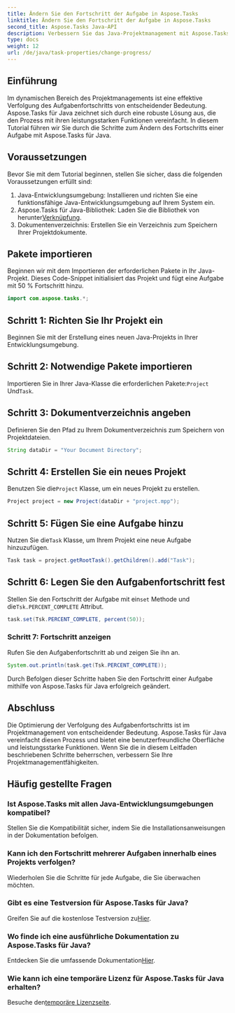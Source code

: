 ```yaml
---
title: Ändern Sie den Fortschritt der Aufgabe in Aspose.Tasks
linktitle: Ändern Sie den Fortschritt der Aufgabe in Aspose.Tasks
second_title: Aspose.Tasks Java-API
description: Verbessern Sie das Java-Projektmanagement mit Aspose.Tasks. Erfahren Sie in diesem Schritt-für-Schritt-Tutorial, wie Sie den Aufgabenfortschritt nahtlos ändern können. Jetzt downloaden!
type: docs
weight: 12
url: /de/java/task-properties/change-progress/
---
```

## Einführung
Im dynamischen Bereich des Projektmanagements ist eine effektive Verfolgung des Aufgabenfortschritts von entscheidender Bedeutung. Aspose.Tasks für Java zeichnet sich durch eine robuste Lösung aus, die den Prozess mit ihren leistungsstarken Funktionen vereinfacht. In diesem Tutorial führen wir Sie durch die Schritte zum Ändern des Fortschritts einer Aufgabe mit Aspose.Tasks für Java.
## Voraussetzungen
Bevor Sie mit dem Tutorial beginnen, stellen Sie sicher, dass die folgenden Voraussetzungen erfüllt sind:
1. Java-Entwicklungsumgebung: Installieren und richten Sie eine funktionsfähige Java-Entwicklungsumgebung auf Ihrem System ein.
2.  Aspose.Tasks für Java-Bibliothek: Laden Sie die Bibliothek von herunter[Verknüpfung](https://releases.aspose.com/tasks/java/).
3. Dokumentenverzeichnis: Erstellen Sie ein Verzeichnis zum Speichern Ihrer Projektdokumente.
## Pakete importieren
Beginnen wir mit dem Importieren der erforderlichen Pakete in Ihr Java-Projekt. Dieses Code-Snippet initialisiert das Projekt und fügt eine Aufgabe mit 50 % Fortschritt hinzu.
```java
import com.aspose.tasks.*;

```
## Schritt 1: Richten Sie Ihr Projekt ein
Beginnen Sie mit der Erstellung eines neuen Java-Projekts in Ihrer Entwicklungsumgebung.
## Schritt 2: Notwendige Pakete importieren
 Importieren Sie in Ihrer Java-Klasse die erforderlichen Pakete:`Project` Und`Task`.
## Schritt 3: Dokumentverzeichnis angeben
Definieren Sie den Pfad zu Ihrem Dokumentverzeichnis zum Speichern von Projektdateien.
```java
String dataDir = "Your Document Directory";
```
## Schritt 4: Erstellen Sie ein neues Projekt
 Benutzen Sie die`Project` Klasse, um ein neues Projekt zu erstellen.
```java
Project project = new Project(dataDir + "project.mpp");
```
## Schritt 5: Fügen Sie eine Aufgabe hinzu
 Nutzen Sie die`Task` Klasse, um Ihrem Projekt eine neue Aufgabe hinzuzufügen.
```java
Task task = project.getRootTask().getChildren().add("Task");
```
## Schritt 6: Legen Sie den Aufgabenfortschritt fest
 Stellen Sie den Fortschritt der Aufgabe mit ein`set` Methode und die`Tsk.PERCENT_COMPLETE` Attribut.
```java
task.set(Tsk.PERCENT_COMPLETE, percent(50));
```
### Schritt 7: Fortschritt anzeigen
Rufen Sie den Aufgabenfortschritt ab und zeigen Sie ihn an.
```java
System.out.println(task.get(Tsk.PERCENT_COMPLETE));
```
Durch Befolgen dieser Schritte haben Sie den Fortschritt einer Aufgabe mithilfe von Aspose.Tasks für Java erfolgreich geändert.
## Abschluss
Die Optimierung der Verfolgung des Aufgabenfortschritts ist im Projektmanagement von entscheidender Bedeutung. Aspose.Tasks für Java vereinfacht diesen Prozess und bietet eine benutzerfreundliche Oberfläche und leistungsstarke Funktionen. Wenn Sie die in diesem Leitfaden beschriebenen Schritte beherrschen, verbessern Sie Ihre Projektmanagementfähigkeiten.
## Häufig gestellte Fragen
### Ist Aspose.Tasks mit allen Java-Entwicklungsumgebungen kompatibel?
Stellen Sie die Kompatibilität sicher, indem Sie die Installationsanweisungen in der Dokumentation befolgen.
### Kann ich den Fortschritt mehrerer Aufgaben innerhalb eines Projekts verfolgen?
Wiederholen Sie die Schritte für jede Aufgabe, die Sie überwachen möchten.
### Gibt es eine Testversion für Aspose.Tasks für Java?
 Greifen Sie auf die kostenlose Testversion zu[Hier](https://releases.aspose.com/).
### Wo finde ich eine ausführliche Dokumentation zu Aspose.Tasks für Java?
 Entdecken Sie die umfassende Dokumentation[Hier](https://reference.aspose.com/tasks/java/).
### Wie kann ich eine temporäre Lizenz für Aspose.Tasks für Java erhalten?
 Besuche den[temporäre Lizenzseite](https://purchase.aspose.com/temporary-license/).